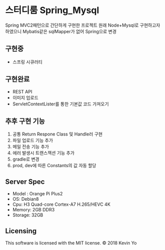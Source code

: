 ﻿# 스터디룸 Spring_Mysql
Spring MVC2패턴으로 간단하게 구현한 프로젝트
원래 Node+Mysql로 구현하고자 하였으니
Mybatis같은 sqlMapper가 없어 Spring으로 변경

## 구현중

- 스프링 시큐러티

## 구현완료

- REST API
- 이미지 업로드
- ServletContextLister를 통한 기본값 코드 가져오기

## 추후 구현 기능
1. 공통 Return Respone Class 및 Handle러 구현
2. 파일 업로드 기능 추가
3. 메일 전송 기능 추가
4. 에러 발생시 트랜스잭션 기능 추가
5. gradle로 변경
6. prod, dev에 따른 Constants의 값 자동 할당

## Server Spec

-   Model : Orange Pi Plus2
-   OS: Debian8
-   Cpu: H3 Quad-core Cortex-A7 H.265/HEVC 4K
-   Memory: 2GB DDR3
-   Storage: 32GB

## Licensing
This software is licensed with the MIT license.
© 2018 Kevin Yo